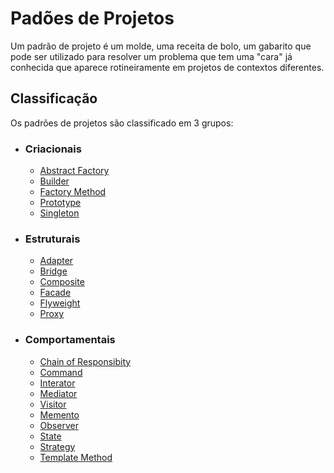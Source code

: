# Padões de Projetos

Um padrão de projeto é um molde, uma receita de bolo, um gabarito que pode ser utilizado para resolver um problema que
tem uma "cara" já conhecida que aparece rotineiramente em projetos de contextos diferentes.

## Classificação

Os padrões de projetos são classificado em 3 grupos:

- ### **Criacionais**
    - [Abstract Factory](src/main/java/criacionais/abstract_factory)
    - [Builder](src/main/java/criacionais/builder)
    - [Factory Method](src/main/java/criacionais/factory_method)
    - [Prototype](src/main/java/criacionais/prototype)
    - [Singleton](src/main/java/criacionais/singleton)

- ### **Estruturais**
    - [Adapter](src/main/java/estruturais/adapter)
    - [Bridge](src/main/java/estruturais/bridge)
    - [Composite](src/main/java/estruturais/composite)
    - [Facade](src/main/java/estruturais/facade)
    - [Flyweight](src/main/java/estruturais/flyweight)
    - [Proxy](src/main/java/estruturais/proxy)

- ### **Comportamentais**
    - [Chain of Responsibity](src/main/java/comportamentais/chain_reponsibility)
    - [Command](src/main/java/comportamentais/command)
    - [Interator](src/main/java/comportamentais/iterator)
    - [Mediator](src/main/java/comportamentais/mediator)
    - [Visitor](src/main/java/comportamentais/visitor)
    - [Memento](src/main/java/comportamentais/memento)
    - [Observer](src/main/java/comportamentais/observer)
    - [State](src/main/java/comportamentais/state)
    - [Strategy](src/main/java/comportamentais/strategy)
    - [Template Method](src/main/java/comportamentais/template_method)








